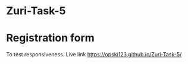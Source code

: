 # Zuri-Task-5
# Registration form
To test responsiveness. 
Live link https://opski123.github.io/Zuri-Task-5/
